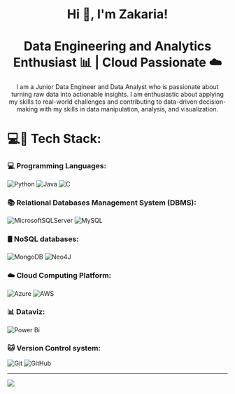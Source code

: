 <div align="center">
  
# Hi 👋, I'm Zakaria!

# Data Engineering and Analytics Enthusiast 📊 | Cloud Passionate ☁️


I am a Junior Data Engineer and Data Analyst who is passionate about turning raw data into actionable insights. I am enthusiastic about applying my skills to real-world challenges and contributing to data-driven decision-making with my skills in data manipulation, analysis, and visualization.

</div>

# 💻🌟 Tech Stack:

### 💻 Programming Languages:

![Python](https://img.shields.io/badge/python-3670A0?style=for-the-badge&logo=python&logoColor=ffdd54) ![Java](https://img.shields.io/badge/java-%23ED8B00.svg?style=for-the-badge&logo=openjdk&logoColor=white) ![C](https://img.shields.io/badge/c-%2300599C.svg?style=for-the-badge&logo=c&logoColor=white) 

### 📚 Relational Databases Management System (DBMS):

![MicrosoftSQLServer](https://img.shields.io/badge/Microsoft%20SQL%20Server-CC2927?style=for-the-badge&logo=microsoft%20sql%20server&logoColor=white) ![MySQL](https://img.shields.io/badge/mysql-4479A1.svg?style=for-the-badge&logo=mysql&logoColor=white)

### 🛢️ NoSQL databases:
![MongoDB](https://img.shields.io/badge/MongoDB-%234ea94b.svg?style=for-the-badge&logo=mongodb&logoColor=white) ![Neo4J](https://img.shields.io/badge/Neo4j-008CC1?style=for-the-badge&logo=neo4j&logoColor=white)

### ☁️ Cloud Computing Platform:

![Azure](https://img.shields.io/badge/azure-%230072C6.svg?style=for-the-badge&logo=microsoftazure&logoColor=white) ![AWS](https://img.shields.io/badge/AWS-%23FF9900.svg?style=for-the-badge&logo=amazon-aws&logoColor=white)

### 📊 Dataviz:

![Power Bi](https://img.shields.io/badge/power_bi-F2C811?style=for-the-badge&logo=powerbi&logoColor=black)

### 🐱 Version Control system:

![Git](https://img.shields.io/badge/git-%23F05033.svg?style=for-the-badge&logo=git&logoColor=white) ![GitHub](https://img.shields.io/badge/github-%23121011.svg?style=for-the-badge&logo=github&logoColor=white) 


---
[![](https://visitcount.itsvg.in/api?id=zakariahrt&icon=0&color=0)](https://visitcount.itsvg.in)

<!-- Proudly created with GPRM ( https://gprm.itsvg.in ) -->
